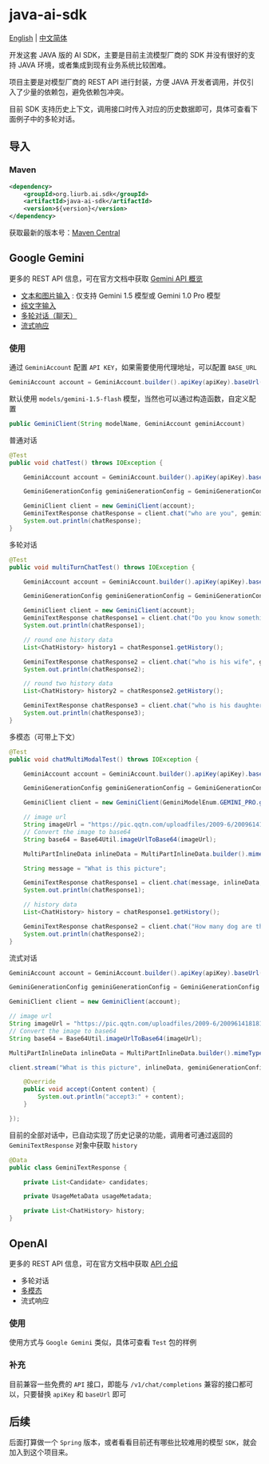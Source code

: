 # java-ai-sdk

[English](README.md) | [中文简体](README_CN.md)

开发这套 JAVA 版的 AI SDK，主要是目前主流模型厂商的 SDK 并没有很好的支持 JAVA 环境，或者集成到现有业务系统比较困难。

项目主要是对模型厂商的 REST API 进行封装，方便 JAVA 开发者调用，并仅引入了少量的依赖包，避免依赖包冲突。

目前 SDK 支持历史上下文，调用接口时传入对应的历史数据即可，具体可查看下面例子中的多轮对话。

## 导入

### Maven

```xml
<dependency>
    <groupId>org.liurb.ai.sdk</groupId>
    <artifactId>java-ai-sdk</artifactId>
    <version>${version}</version>
</dependency>
```

获取最新的版本号：[Maven Central](https://central.sonatype.com/artifact/org.liurb.ai.sdk/java-ai-sdk)

## Google Gemini

更多的 REST API 信息，可在官方文档中获取 [Gemini API 概览](https://ai.google.dev/gemini-api/docs/api-overview?hl=zh-cn)

- [文本和图片输入](https://ai.google.dev/gemini-api/docs/api-overview?hl=zh-cn#text_image_input) : 仅支持 Gemini 1.5 模型或 Gemini 1.0 Pro 模型
- [纯文字输入](https://ai.google.dev/gemini-api/docs/api-overview?hl=zh-cn#text_only_input)
- [多轮对话（聊天）](https://ai.google.dev/gemini-api/docs/api-overview?hl=zh-cn#chat)
- [流式响应](https://ai.google.dev/gemini-api/docs/api-overview?hl=zh-cn#stream)

### 使用

通过 `GeminiAccount` 配置 `API KEY`，如果需要使用代理地址，可以配置 `BASE_URL`

```java
GeminiAccount account = GeminiAccount.builder().apiKey(apiKey).baseUrl(baseUrl).build();
```

默认使用 `models/gemini-1.5-flash` 模型，当然也可以通过构造函数，自定义配置

```java
public GeminiClient(String modelName, GeminiAccount geminiAccount) 
```

普通对话

```java
@Test
public void chatTest() throws IOException {

    GeminiAccount account = GeminiAccount.builder().apiKey(apiKey).baseUrl(baseUrl).build();

    GeminiGenerationConfig geminiGenerationConfig = GeminiGenerationConfig.builder().temperature(0.3).build();

    GeminiClient client = new GeminiClient(account);
    GeminiTextResponse chatResponse = client.chat("who are you", geminiGenerationConfig);
    System.out.println(chatResponse);
}
```

多轮对话

```java
@Test
public void multiTurnChatTest() throws IOException {

    GeminiAccount account = GeminiAccount.builder().apiKey(apiKey).baseUrl(baseUrl).build();

    GeminiGenerationConfig geminiGenerationConfig = GeminiGenerationConfig.builder().temperature(0.3).build();

    GeminiClient client = new GeminiClient(account);
    GeminiTextResponse chatResponse1 = client.chat("Do you know something about Yao Ming", geminiGenerationConfig);
    System.out.println(chatResponse1);

    // round one history data
    List<ChatHistory> history1 = chatResponse1.getHistory();

    GeminiTextResponse chatResponse2 = client.chat("who is his wife", geminiGenerationConfig, history1);
    System.out.println(chatResponse2);

    // round two history data
    List<ChatHistory> history2 = chatResponse2.getHistory();

    GeminiTextResponse chatResponse3 = client.chat("who is his daughter", geminiGenerationConfig, history2);
    System.out.println(chatResponse3);
}
```

多模态（可带上下文）

```java
@Test
public void chatMultiModalTest() throws IOException {

    GeminiAccount account = GeminiAccount.builder().apiKey(apiKey).baseUrl(baseUrl).build();

    GeminiGenerationConfig geminiGenerationConfig = GeminiGenerationConfig.builder().temperature(0.3).build();

    GeminiClient client = new GeminiClient(GeminiModelEnum.GEMINI_PRO.getName(), account);

    // image url
    String imageUrl = "https://pic.qqtn.com/uploadfiles/2009-6/2009614181816.jpg";
	// Convert the image to base64
    String base64 = Base64Util.imageUrlToBase64(imageUrl);

    MultiPartInlineData inlineData = MultiPartInlineData.builder().mimeType("image/jpeg").data(base64).build();

    String message = "What is this picture";

    GeminiTextResponse chatResponse1 = client.chat(message, inlineData, geminiGenerationConfig, null);
    System.out.println(chatResponse1);

    // history data
    List<ChatHistory> history = chatResponse1.getHistory();

    GeminiTextResponse chatResponse2 = client.chat("How many dog are there", geminiGenerationConfig, history);
    System.out.println(chatResponse2);
}
```

流式对话

```java
GeminiAccount account = GeminiAccount.builder().apiKey(apiKey).baseUrl(baseUrl).build();

GeminiGenerationConfig geminiGenerationConfig = GeminiGenerationConfig.builder().temperature(0.3).build();

GeminiClient client = new GeminiClient(account);

// image url
String imageUrl = "https://pic.qqtn.com/uploadfiles/2009-6/2009614181816.jpg";
// Convert the image to base64
String base64 = Base64Util.imageUrlToBase64(imageUrl);

MultiPartInlineData inlineData = MultiPartInlineData.builder().mimeType("image/jpeg").data(base64).build();

client.stream("What is this picture", inlineData, geminiGenerationConfig, null, new GeminiStreamResponseListener() {

    @Override
    public void accept(Content content) {
        System.out.println("accept3:" + content);
    }

});
```

目前的全部对话中，已自动实现了历史记录的功能，调用者可通过返回的 `GeminiTextResponse` 对象中获取 `history`

```java
@Data
public class GeminiTextResponse {

    private List<Candidate> candidates;

    private UsageMetaData usageMetadata;

    private List<ChatHistory> history;
}
```

## OpenAI

更多的 REST API 信息，可在官方文档中获取 [API 介绍](https://platform.openai.com/docs/api-reference/authentication)

- 多轮对话
- [多模态](https://platform.openai.com/docs/guides/vision)
- 流式响应

### 使用

使用方式与 `Google Gemini` 类似，具体可查看 `Test` 包的样例

### 补充

目前兼容一些免费的 `API` 接口，即能与 `/v1/chat/completions` 兼容的接口都可以，只要替换 `apiKey` 和 `baseUrl` 即可

## 后续

后面打算做一个 `Spring` 版本，或者看看目前还有哪些比较难用的模型 `SDK`，就会加入到这个项目来。
